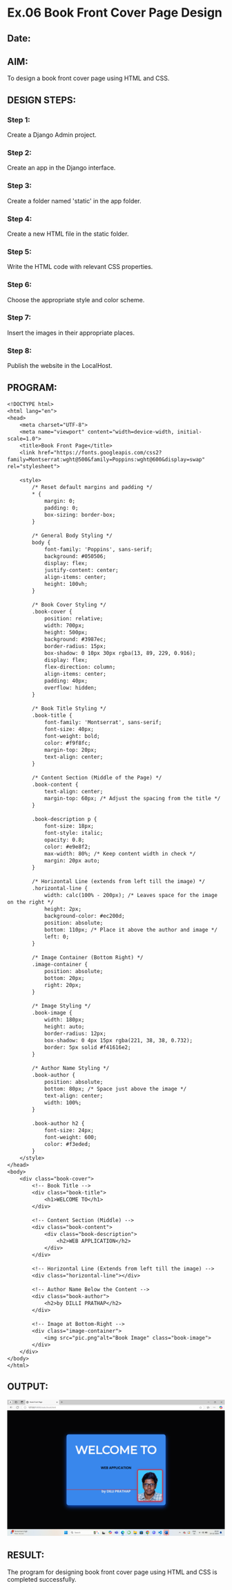 # Ex.06 Book Front Cover Page Design
## Date:

## AIM:
To design a book front cover page using HTML and CSS.

## DESIGN STEPS:

### Step 1:
Create a Django Admin project.

### Step 2:
Create an app in the Django interface.

### Step 3:
Create a folder named 'static' in the app folder.

### Step 4:
Create a new HTML file in the static folder.

### Step 5:
Write the HTML code with relevant CSS properties.

### Step 6:
Choose the appropriate style and color scheme.

### Step 7:
Insert the images in their appropriate places.

### Step 8:
Publish the website in the LocalHost.

## PROGRAM:
```
<!DOCTYPE html>
<html lang="en">
<head>
    <meta charset="UTF-8">
    <meta name="viewport" content="width=device-width, initial-scale=1.0">
    <title>Book Front Page</title>
    <link href="https://fonts.googleapis.com/css2?family=Montserrat:wght@500&family=Poppins:wght@600&display=swap" rel="stylesheet">
    
    <style>
        /* Reset default margins and padding */
        * {
            margin: 0;
            padding: 0;
            box-sizing: border-box;
        }

        /* General Body Styling */
        body {
            font-family: 'Poppins', sans-serif;
            background: #050506;
            display: flex;
            justify-content: center;
            align-items: center;
            height: 100vh;
        }

        /* Book Cover Styling */
        .book-cover {
            position: relative;
            width: 700px;
            height: 500px;
            background: #3987ec;
            border-radius: 15px;
            box-shadow: 0 10px 30px rgba(13, 89, 229, 0.916);
            display: flex;
            flex-direction: column;
            align-items: center;
            padding: 40px;
            overflow: hidden;
        }

        /* Book Title Styling */
        .book-title {
            font-family: 'Montserrat', sans-serif;
            font-size: 40px;
            font-weight: bold;
            color: #f9f8fc;
            margin-top: 20px;
            text-align: center;
        }

        /* Content Section (Middle of the Page) */
        .book-content {
            text-align: center;
            margin-top: 60px; /* Adjust the spacing from the title */
        }

        .book-description p {
            font-size: 18px;
            font-style: italic;
            opacity: 0.8;
            color: #e9e8f2;
            max-width: 80%; /* Keep content width in check */
            margin: 20px auto;
        }

        /* Horizontal Line (extends from left till the image) */
        .horizontal-line {
            width: calc(100% - 200px); /* Leaves space for the image on the right */
            height: 2px;
            background-color: #ec200d;
            position: absolute;
            bottom: 110px; /* Place it above the author and image */
            left: 0;
        }

        /* Image Container (Bottom Right) */
        .image-container {
            position: absolute;
            bottom: 20px;
            right: 20px;
        }

        /* Image Styling */
        .book-image {
            width: 180px;
            height: auto;
            border-radius: 12px;
            box-shadow: 0 4px 15px rgba(221, 38, 38, 0.732);
            border: 5px solid #f41616e2;
        }

        /* Author Name Styling */
        .book-author {
            position: absolute;
            bottom: 80px; /* Space just above the image */
            text-align: center;
            width: 100%;
        }

        .book-author h2 {
            font-size: 24px;
            font-weight: 600;
            color: #f3eded;
        }
    </style>
</head>
<body>
    <div class="book-cover">
        <!-- Book Title -->
        <div class="book-title">
            <h1>WELCOME TO</h1>
        </div>

        <!-- Content Section (Middle) -->
        <div class="book-content">
            <div class="book-description">
                <h2>WEB APPLICATION</h2>
            </div>
        </div>

        <!-- Horizontal Line (Extends from left till the image) -->
        <div class="horizontal-line"></div>

        <!-- Author Name Below the Content -->
        <div class="book-author">
            <h2>by DILLI PRATHAP</h2>
        </div>

        <!-- Image at Bottom-Right -->
        <div class="image-container">
            <img src="pic.png"alt="Book Image" class="book-image">
        </div>
    </div>
</body>
</html>

```
## OUTPUT:
![alt text](<Screenshot 2024-12-23 202637.png>)

## RESULT:
The program for designing book front cover page using HTML and CSS is completed successfully.
